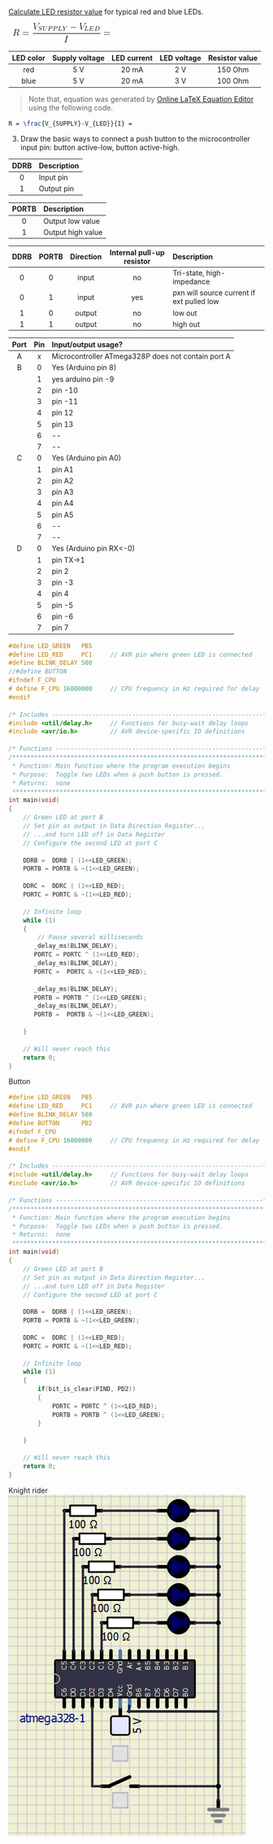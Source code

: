 
[Calculate LED resistor value](https://electronicsclub.info/leds.htm) for typical red and blue LEDs.

&nbsp;
![1](IMAGES/ohms_law.png)
&nbsp;

| **LED color** | **Supply voltage** | **LED current** | **LED voltage** | **Resistor value** |
| :-: | :-: | :-: | :-: | :-: |
| red | 5&nbsp;V | 20&nbsp;mA |2 V | 150 Ohm |
| blue | 5&nbsp;V | 20&nbsp;mA |3 V |100 Ohm |

> Note that, equation was generated by [Online LaTeX Equation Editor](https://www.codecogs.com/latex/eqneditor.php) using the following code.
```LaTeX
R = \frac{V_{SUPPLY}-V_{LED}}{I} =
```
>

3. Draw the basic ways to connect a push button to the microcontroller input pin: button active-low, button active-high.

| **DDRB** | **Description** |
| :-: | :-- |
| 0 | Input pin |
| 1 | Output pin|

| **PORTB** | **Description** |
| :-: | :-- |
| 0 | Output low value |
| 1 | Output high value|

| **DDRB** | **PORTB** | **Direction** | **Internal pull-up resistor** | **Description** |
| :-: | :-: | :-: | :-: | :-- |
| 0 | 0 | input | no | Tri-state, high-impedance |
| 0 | 1 | input | yes | pxn will source current if ext pulled low|
| 1 | 0 | output | no | low out |
| 1 | 1 | output | no | high out|

| **Port** | **Pin** | **Input/output usage?** |
| :-: | :-: | :-- |
| A | x | Microcontroller ATmega328P does not contain port A |
| B | 0 | Yes (Arduino pin 8) |
|   | 1 | yes arduino pin -9 |
|   | 2 | pin -10 |
|   | 3 | pin -11 |
|   | 4 | pin 12 |
|   | 5 | pin 13 |
|   | 6 | -- |
|   | 7 | -- |
| C | 0 | Yes (Arduino pin A0) |
|   | 1 | pin A1 |
|   | 2 | pin A2 |
|   | 3 | pin A3 |
|   | 4 | pin A4 |
|   | 5 | pin A5 |
|   | 6 | -- |
|   | 7 | -- |
| D | 0 | Yes (Arduino pin RX<-0) |
|   | 1 | pin TX->1 |
|   | 2 | pin 2 |
|   | 3 | pin -3|  
|   | 4 | pin 4 |
|   | 5 | pin -5|
|   | 6 | pin -6|
|   | 7 | pin 7 |


```c
#define LED_GREEN   PB5
#define LED_RED		PC1     // AVR pin where green LED is connected
#define BLINK_DELAY 500
//#define BUTTON
#ifndef F_CPU
# define F_CPU 16000000     // CPU frequency in Hz required for delay
#endif

/* Includes ----------------------------------------------------------*/
#include <util/delay.h>     // Functions for busy-wait delay loops
#include <avr/io.h>         // AVR device-specific IO definitions

/* Functions ---------------------------------------------------------*/
/**********************************************************************
 * Function: Main function where the program execution begins
 * Purpose:  Toggle two LEDs when a push button is pressed.
 * Returns:  none
 **********************************************************************/
int main(void)
{
    // Green LED at port B
    // Set pin as output in Data Direction Register...
    // ...and turn LED off in Data Register
    // Configure the second LED at port C

	DDRB =	DDRB | (1<<LED_GREEN);
	PORTB =	PORTB & ~(1<<LED_GREEN);

    DDRC =	DDRC | (1<<LED_RED);
    PORTC =	PORTC & ~(1<<LED_RED);

    // Infinite loop
    while (1)
    {
        // Pause several milliseconds
       _delay_ms(BLINK_DELAY);
       PORTC = PORTC ^ (1<<LED_RED);
	   _delay_ms(BLINK_DELAY);
	   PORTC =	PORTC & ~(1<<LED_RED);
	
	   _delay_ms(BLINK_DELAY);
       PORTB = PORTB ^ (1<<LED_GREEN);
	   _delay_ms(BLINK_DELAY);
	   PORTB =	PORTB & ~(1<<LED_GREEN);
    
	}

    // Will never reach this
    return 0;
}
```

Button
```c
#define LED_GREEN   PB5
#define LED_RED		PC1     // AVR pin where green LED is connected
#define BLINK_DELAY 500
#define BUTTON		PD2
#ifndef F_CPU
# define F_CPU 16000000     // CPU frequency in Hz required for delay
#endif

/* Includes ----------------------------------------------------------*/
#include <util/delay.h>     // Functions for busy-wait delay loops
#include <avr/io.h>         // AVR device-specific IO definitions

/* Functions ---------------------------------------------------------*/
/**********************************************************************
 * Function: Main function where the program execution begins
 * Purpose:  Toggle two LEDs when a push button is pressed.
 * Returns:  none
 **********************************************************************/
int main(void)
{
    // Green LED at port B
    // Set pin as output in Data Direction Register...
    // ...and turn LED off in Data Register
    // Configure the second LED at port C

	DDRB =	DDRB | (1<<LED_GREEN);
	PORTB =	PORTB & ~(1<<LED_GREEN);

    DDRC =	DDRC | (1<<LED_RED);
    PORTC =	PORTC & ~(1<<LED_RED);

    // Infinite loop
    while (1)
    {
		if(bit_is_clear(PIND, PD2))
	    {
			PORTC = PORTC ^ (1<<LED_RED);
			PORTB = PORTB ^ (1<<LED_GREEN);
	    }
    
	}

    // Will never reach this
    return 0;
}
```
Knight rider
![1](IMAGES/nightrider.png)
